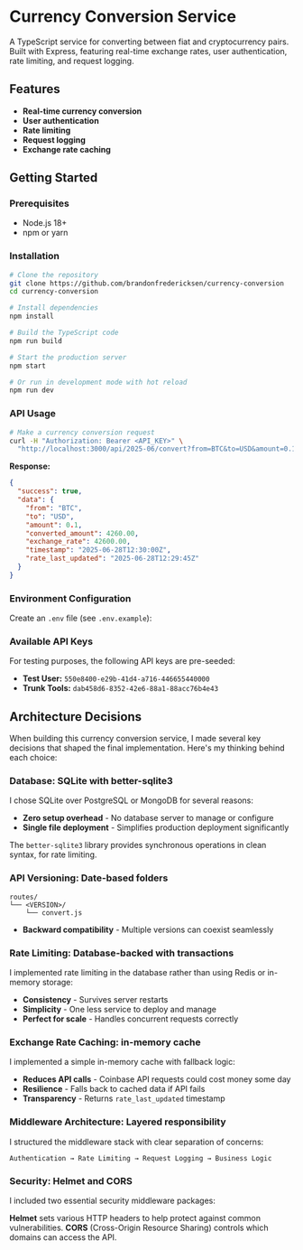 # Currency Conversion Service

A TypeScript service for converting between fiat and cryptocurrency pairs. Built with Express, featuring real-time exchange rates, user authentication, rate limiting, and request logging.

## Features

- **Real-time currency conversion**
- **User authentication**
- **Rate limiting**
- **Request logging**
- **Exchange rate caching**

## Getting Started

### Prerequisites

- Node.js 18+ 
- npm or yarn

### Installation

```bash
# Clone the repository
git clone https://github.com/brandonfredericksen/currency-conversion
cd currency-conversion

# Install dependencies
npm install

# Build the TypeScript code
npm run build

# Start the production server
npm start

# Or run in development mode with hot reload
npm run dev
```

### API Usage

```bash
# Make a currency conversion request
curl -H "Authorization: Bearer <API_KEY>" \
  "http://localhost:3000/api/2025-06/convert?from=BTC&to=USD&amount=0.1"
```

**Response:**
```json
{
  "success": true,
  "data": {
    "from": "BTC",
    "to": "USD",
    "amount": 0.1,
    "converted_amount": 4260.00,
    "exchange_rate": 42600.00,
    "timestamp": "2025-06-28T12:30:00Z",
    "rate_last_updated": "2025-06-28T12:29:45Z"
  }
}
```

### Environment Configuration

Create an `.env` file (see `.env.example`):

### Available API Keys

For testing purposes, the following API keys are pre-seeded:

- **Test User:** `550e8400-e29b-41d4-a716-446655440000`
- **Trunk Tools:** `dab458d6-8352-42e6-88a1-88acc76b4e43`

## Architecture Decisions

When building this currency conversion service, I made several key decisions that shaped the final implementation. Here's my thinking behind each choice:

### Database: SQLite with better-sqlite3

I chose SQLite over PostgreSQL or MongoDB for several reasons:
- **Zero setup overhead** - No database server to manage or configure
- **Single file deployment** - Simplifies production deployment significantly

The `better-sqlite3` library provides synchronous operations in clean syntax, for rate limiting.

### API Versioning: Date-based folders

```
routes/
└── <VERSION>/
    └── convert.js
```

- **Backward compatibility** - Multiple versions can coexist seamlessly

### Rate Limiting: Database-backed with transactions

I implemented rate limiting in the database rather than using Redis or in-memory storage:
- **Consistency** - Survives server restarts
- **Simplicity** - One less service to deploy and manage
- **Perfect for scale** - Handles concurrent requests correctly

### Exchange Rate Caching: in-memory cache

I implemented a simple in-memory cache with fallback logic:
- **Reduces API calls** - Coinbase API requests could cost money some day
- **Resilience** - Falls back to cached data if API fails
- **Transparency** - Returns `rate_last_updated` timestamp

### Middleware Architecture: Layered responsibility

I structured the middleware stack with clear separation of concerns:
```
Authentication → Rate Limiting → Request Logging → Business Logic
```

### Security: Helmet and CORS

I included two essential security middleware packages:

**Helmet** sets various HTTP headers to help protect against common vulnerabilities.
**CORS** (Cross-Origin Resource Sharing) controls which domains can access the API.